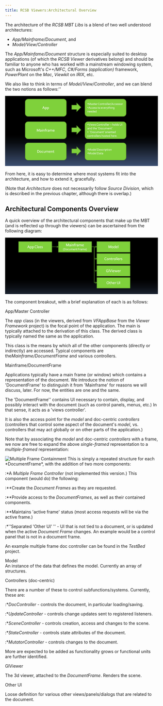```yaml
---
title: RCSB Viewers:Architectural Overview
---
```


The architecture of the *RCSB MBT Libs* is a blend of two well
understood architectures:

-   *App/Mainframe/Document*, and
-   *Model/View/Controller*

The *App/Mainfame/Document* structure is especially suited to desktop
applications (of which the *RCSB Viewer* derivatives belong) and should
be familiar to anyone who has worked with a mainstream windowing system,
such as Microsoft's *C++/MFC*, *C\#/Forms (application)* framework,
*PowerPlant* on the *Mac*, *Viewkit* on *IRIX*, etc.

We also like to think in terms of *Model/View/Controller*, and we can
blend the two notions as follows:''

  
  
![](MBTArchAMDtoMVC.png "fig:MBTArchAMDtoMVC.png")

From here, it is easy to determine where most systems fit into the
architecture, and how to extend it, gracefully.

(Note that *Architecture* does not necessarily follow *Source Division*,
which is described in the previous chapter, although there is overlap.)

Architectural Components Overview
---------------------------------

A quick overview of the architectural components that make up the MBT
(and is reflected up through the viewers) can be ascertained from the
following diagram:

  
  
![](MBTSingleFrameContainmentArch.png "fig:MBTSingleFrameContainmentArch.png")

The component breakout, with a brief explanation of each is as follows:

App/Master Controller  

<!-- -->

  
The *app* class (in the viewers, derived from *VFAppBase* from the
*Viewer Framework* project) is the focal point of the application. The
main is typically attached to the derivation of this class. The derived
class is typically named the same as the application.

<!-- -->

  
This class is the means by which all of the other components (directly
or indirectly) are accessed. Typical components are
the*Mainframe/DocumentFrame* and various controllers.

<!-- -->

Mainframe/DocumentFrame  

<!-- -->

  
Applications typically have a main frame (or window) which contains a
representation of the document. We introduce the notion of
'DocumentFrame' to distinguish it from 'Mainframe' for reasons we will
discuss, later. For now, the entities are one and the same.

<!-- -->

  
The 'DocumentFrame'' contains UI necessary to contain, display, and
possibly interact with the document (such as control panels, menus,
etc.) In that sense, it acts as a 'views controller'.

<!-- -->

  
It is also the access point for the *model* and doc-centric
*controllers* (controllers that control some aspect of the document's
*model*, vs. controllers that may act globally or on other parts of the
application.)

<!-- -->

  
Note that by associating the *model* and doc-centric *controllers* with
a frame, we now are free to expand the above *single-framed*
representation to a *multiple-framed* representation:

<img src="images/MBTMDIContainmentArch.png" alt="Multiple Frame Containment"/>
This is simply a repeated structure for each *DocumentFrame*, with the
addition of two more components:

:\*A *Multiple Frame Controller* (not implemented this version.) This
component (would do) the following:

:\*\*Create the *Document Frames* as they are requested.

:\*\*Provide access to the *DocumentFrames*, as well as their contained
components.

:\*\*Maintains 'active frame' status (most access requests will be via
the active frame.)

:\*''Separated 'Other UI' '' - UI that is not tied to a document, or is
updated when the active *Document Frame* changes. An example would be a
control panel that is not in a document frame.

  
An example multiple frame doc controller can be found in the *TestBed*
project.

<!-- -->

Model  
An instance of the data that defines the model. Currently an array of
structures.

<!-- -->

Controllers (doc-centric)  

<!-- -->

  
There are a number of these to control subfunctions/systems. Currently,
these are:

:\**DocController* - controls the document, in particular
loading/saving.

:\**UpdateController* - controls change updates sent to registered
listeners.

:\**SceneController* - controls creation, access and changes to the
scene.

:\**StateController* - controls state attributes of the document.

:\**MutatorController* - controls changes to the document.

More are expected to be added as functionality grows or functional units
are further identified.

GlViewer  

<!-- -->

  
The 3d viewer, attached to the *DocumentFrame*. Renders the scene.

<!-- -->

Other UI  

<!-- -->

  
Loose definition for various other views/panels/dialogs that are related
to the document.


